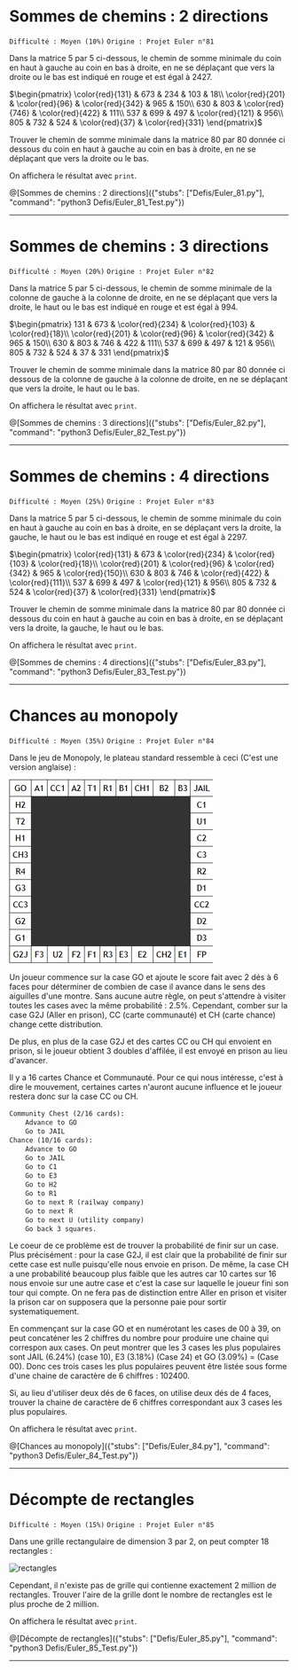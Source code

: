 # Sommes de chemins : 2 directions
`Difficulté : Moyen (10%)`
`Origine : Projet Euler n°81`

Dans la matrice 5 par 5 ci-dessous, le chemin de somme minimale du coin en haut à gauche au coin en bas à droite, en ne se déplaçant que vers la droite ou le bas est indiqué en rouge et est égal à 2427.

$`\begin{pmatrix}
\color{red}{131} & 673 & 234 & 103 & 18\\
\color{red}{201} & \color{red}{96} & \color{red}{342} & 965 & 150\\
630 & 803 & \color{red}{746} & \color{red}{422} & 111\\
537 & 699 & 497 & \color{red}{121} & 956\\
805 & 732 & 524 & \color{red}{37} & \color{red}{331}
\end{pmatrix}`$

Trouver le chemin de somme minimale dans la matrice 80 par 80 donnée ci dessous du coin en haut à gauche au coin en bas à droite, en ne se déplaçant que vers la droite ou le bas.

On affichera le résultat avec `print`.

@[Sommes de chemins : 2 directions]({"stubs": ["Defis/Euler_81.py"], "command": "python3 Defis/Euler_81_Test.py"})

---

# Sommes de chemins : 3 directions
`Difficulté : Moyen (20%)`
`Origine : Projet Euler n°82`

Dans la matrice 5 par 5 ci-dessous, le chemin de somme minimale de la colonne de gauche à la colonne de droite, en ne se déplaçant que vers la droite, le haut ou le bas est indiqué en rouge et est égal à 994.

$`\begin{pmatrix}
131 & 673 & \color{red}{234} & \color{red}{103} & \color{red}{18}\\
\color{red}{201} & \color{red}{96} & \color{red}{342} & 965 & 150\\
630 & 803 & 746 & 422 & 111\\
537 & 699 & 497 & 121 & 956\\
805 & 732 & 524 & 37 & 331
\end{pmatrix}`$

Trouver le chemin de somme minimale dans la matrice 80 par 80 donnée ci dessous de la colonne de gauche à la colonne de droite, en ne se déplaçant que vers la droite, le haut ou le bas.

On affichera le résultat avec `print`.

@[Sommes de chemins : 3 directions]({"stubs": ["Defis/Euler_82.py"], "command": "python3 Defis/Euler_82_Test.py"})

---

# Sommes de chemins : 4 directions
`Difficulté : Moyen (25%)`
`Origine : Projet Euler n°83`

Dans la matrice 5 par 5 ci-dessous, le chemin de somme minimale du coin en haut à gauche au coin en bas à droite, en se déplaçant vers la droite, la gauche, le haut ou le bas est indiqué en rouge et est égal à 2297.

$`\begin{pmatrix}
\color{red}{131} & 673 & \color{red}{234} & \color{red}{103} & \color{red}{18}\\
\color{red}{201} & \color{red}{96} & \color{red}{342} & 965 & \color{red}{150}\\
630 & 803 & 746 & \color{red}{422} & \color{red}{111}\\
537 & 699 & 497 & \color{red}{121} & 956\\
805 & 732 & 524 & \color{red}{37} & \color{red}{331}
\end{pmatrix}`$

Trouver le chemin de somme minimale dans la matrice 80 par 80 donnée ci dessous du coin en haut à gauche au coin en bas à droite, en se déplaçant vers la droite, la gauche, le haut ou le bas.

On affichera le résultat avec `print`.

@[Sommes de chemins : 4 directions]({"stubs": ["Defis/Euler_83.py"], "command": "python3 Defis/Euler_83_Test.py"})

---

# Chances au monopoly
`Difficulté : Moyen (35%)`
`Origine : Projet Euler n°84`

Dans le jeu de Monopoly, le plateau standard ressemble à ceci (C'est une version anglaise) :

![plateau](Euler84.png)

Un joueur commence sur la case GO et ajoute le score fait avec 2 dés à 6 faces pour déterminer de combien de case il avance dans le sens des aiguilles d'une montre. Sans aucune autre règle, on peut s'attendre à visiter toutes les cases avec la même probabilité : 2.5%. Cependant, comber sur la case G2J (Aller en prison), CC (carte communauté) et CH (carte chance) change cette distribution.

De plus, en plus de la case G2J et des cartes CC ou CH qui envoient en prison, si le joueur obtient 3 doubles d'affilée, il est envoyé en prison au lieu d'avancer.

Il y a 16 cartes Chance et Communauté. Pour ce qui nous intéresse, c'est à dire le mouvement, certaines cartes n'auront aucune influence et le joueur restera donc sur la case CC ou CH.

    Community Chest (2/16 cards):  
        Advance to GO  
        Go to JAIL  
    Chance (10/16 cards):  
        Advance to GO  
        Go to JAIL  
        Go to C1  
        Go to E3  
        Go to H2  
        Go to R1  
        Go to next R (railway company)  
        Go to next R  
        Go to next U (utility company)  
        Go back 3 squares.  
        
Le coeur de ce problème est de trouver la probabilité de finir sur un case. Plus précisément : pour la case G2J, il est clair que la probabilité de finir sur cette case est nulle puisqu'elle nous envoie en prison. De même, la case CH a une probabilité beaucoup plus faible que les autres car 10 cartes sur 16 nous envoie sur une autre case et c'est la case sur laquelle le joueur fini son tour qui compte. On ne fera pas de distinction entre Aller en prison et visiter la prison car on supposera que la personne paie pour sortir systematiquement.

En commençant sur la case GO et en numérotant les cases de 00 à 39, on peut concaténer les 2 chiffres du nombre pour produire une chaine qui correspon aux cases.
On peut montrer que les 3 cases les plus populaires sont  JAIL (6.24%) (case 10), E3 (3.18%) (Case 24) et GO (3.09%) = (Case 00). Donc ces trois cases les plus populaires peuvent être listée sous forme d'une chaine de caractère de 6 chiffres : 102400.

Si, au lieu d'utiliser deux dés de 6 faces, on utilise deux dés de 4 faces, trouver la chaine de caractère de 6 chiffres correspondant aux 3 cases les plus populaires.

On affichera le résultat avec `print`.

@[Chances au monopoly]({"stubs": ["Defis/Euler_84.py"], "command": "python3 Defis/Euler_84_Test.py"})

---


# Décompte de rectangles
`Difficulté : Moyen (15%)`
`Origine : Projet Euler n°85`

Dans une grille rectangulaire de dimension 3 par 2, on peut compter 18 rectangles :

![rectangles](https://projecteuler.net/project/images/p085.gif)

Cependant, il n'existe pas de grille qui contienne exactement 2 million de rectangles. Trouver l'aire de la grille dont le nombre de rectangles est le plus proche de 2 million.

On affichera le résultat avec `print`.

@[Décompte de rectangles]({"stubs": ["Defis/Euler_85.py"], "command": "python3 Defis/Euler_85_Test.py"})

---
